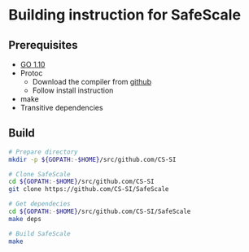 # Building instruction for SafeScale

## Prerequisites

- [GO 1.10](https://golang.org/dl/)
- Protoc
    - Download the compiler from [github](https://github.com/google/protobuf/releases/)
    - Follow install instruction
- make
- Transitive dependencies


## Build

```bash
# Prepare directory
mkdir -p ${GOPATH:-$HOME}/src/github.com/CS-SI

# Clone SafeScale
cd ${GOPATH:-$HOME}/src/github.com/CS-SI
git clone https://github.com/CS-SI/SafeScale

# Get dependecies
cd ${GOPATH:-$HOME}/src/github.com/CS-SI/SafeScale
make deps

# Build SafeScale
make
```